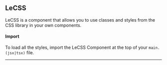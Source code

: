 ## LeCSS

LeCSS is a component that allows you to use classes and styles from the CSS library in your own components.

<div>
<LeSourceButton url="https://github.com/hiimlex/leux/tree/main/src/components/LeCSS"></LeSourceButton>
</div>

#### Import

To load all the styles, import the LeCSS Component at the top of your `main.(jsx|tsx)` file.

<div>
<LeCSSImportCode></LeCSSImportCode>
</div>

<hr />
